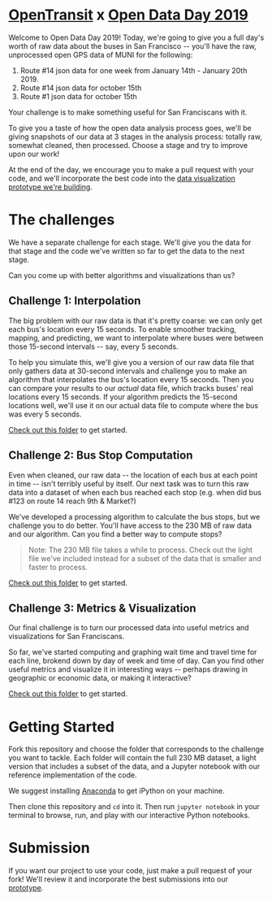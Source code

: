 # [OpenTransit](http://opentransit.city/) x [Open Data Day 2019](https://www.eventbrite.com/e/code-for-san-francisco-open-data-day-2019-tickets-56291530483)

Welcome to Open Data Day 2019! Today, we're going to give you a full day's worth of raw
data about the buses in San Francisco -- you'll have the raw, unprocessed open GPS data of MUNI for the following:

1) Route #14 json data for one week from January 14th - January 20th 2019. 
2) Route #14 json data for october 15th 
3) Route #1 json data for october 15th 

Your challenge is to make something useful for San Franciscans with it.

To give you a taste of how the open data analysis process goes, we'll be giving snapshots
of our data at 3 stages in the analysis process: totally raw, somewhat cleaned, then processed.
Choose a stage and try to improve upon our work!

At the end of the day, we encourage you to make a pull request with your code,
and we'll incorporate the best code into the [data visualization prototype we're building](https://github.com/trynmaps/metrics-mvp).

# The challenges

We have a separate challenge for each stage. We'll give you the data for that stage
and the code we've written so far to get the data to the next stage.

Can you come up with better algorithms and visualizations than us?

## Challenge 1: Interpolation

The big problem with our raw data is that it's pretty coarse: we can only get
each bus's location every 15 seconds. To enable smoother tracking, mapping,
and predicting, we want to interpolate where buses were between those 15-second
intervals -- say, every 5 seconds.

To help you simulate this, we'll give you a version of our raw data file
that only gathers data at 30-second intervals and challenge you to make an
algorithm that interpolates the bus's location every 15 seconds. Then you can
compare your results to our *actual* data file, which tracks buses' real
locations every 15 seconds. If your algorithm predicts the 15-second locations well,
we'll use it on our actual data file to compute where the bus was every 5 seconds.

[Check out this folder](/interpolation) to get started.

## Challenge 2: Bus Stop Computation

Even when cleaned, our raw data -- the location of each bus at each point in time
-- isn't terribly useful by itself. Our next task was to turn this raw data into
a dataset of when each bus reached each stop (e.g. when did bus #123 on route 14
reach 9th & Market?)

We've developed a processing algorithm to calculate the bus stops, but we challenge
you to do better. You'll have access to the 230 MB of raw data and our algorithm.
Can you find a better way to compute stops?

> Note: The 230 MB file takes a while to process. Check out the light file
> we've included instead for a subset of the data that is smaller and faster
> to process.

[Check out this folder](/stop-computation) to get started.

## Challenge 3: Metrics & Visualization

Our final challenge is to turn our processed data into useful metrics and
visualizations for San Franciscans.

So far, we've started computing and graphing wait time and travel time
for each line, brokend down by day of week and time of day. Can you find
other useful metrics and visualize it in interesting ways -- perhaps
drawing in geographic or economic data, or making it interactive?

[Check out this folder](/visualization) to get started.

# Getting Started

Fork this repository and choose the folder that corresponds to the challenge you want
to tackle. Each folder will contain the full 230 MB dataset, a light version that
includes a subset of the data, and a Jupyter notebook with our reference implementation
of the code.

We suggest installing [Anaconda](https://www.anaconda.com/distribution/) to get iPython
on your machine.

Then clone this repository and `cd` into it. Then run `jupyter notebook` in your terminal
to browse, run, and play with our interactive Python notebooks.

# Submission

If you want our project to use your code, just make a pull request of your fork! We'll
review it and incorporate the best submissions into our
[prototype](https://github.com/trynmaps/metrics-mvp).
